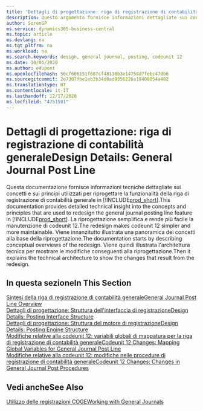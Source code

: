 ```yaml
---
title: 'Dettagli di progettazione: riga di registrazione di contabilità generale | Microsoft Docs'
description: Questo argomento fornisce informazioni dettagliate sui concetti e sui principi utilizzati per riprogettare la funzionalità della riga di registrazione di contabilità generale in Business Central.
author: SorenGP
ms.service: dynamics365-business-central
ms.topic: article
ms.devlang: na
ms.tgt_pltfrm: na
ms.workload: na
ms.search.keywords: design, general journal, posting, codeunit 12
ms.date: 10/01/2020
ms.author: edupont
ms.openlocfilehash: 56cf606151f687cf48138b3e14758d7febc47db6
ms.sourcegitcommit: 2e7307fbe1eb3b34d0ad9356226a19409054a402
ms.translationtype: HT
ms.contentlocale: it-IT
ms.lasthandoff: 12/17/2020
ms.locfileid: "4751581"
---
```

# <a name="design-details-general-journal-post-line"></a><span data-ttu-id="ad7df-103">Dettagli di progettazione: riga di registrazione di contabilità generale</span><span class="sxs-lookup"><span data-stu-id="ad7df-103">Design Details: General Journal Post Line</span></span>
<span data-ttu-id="ad7df-104">Questa documentazione fornisce informazioni tecniche dettagliate sui concetti e sui principi utilizzati per riprogettare la funzionalità della riga di registrazione di contabilità generale in [!INCLUDE[prod_short](includes/prod_short.md)].</span><span class="sxs-lookup"><span data-stu-id="ad7df-104">This documentation provides detailed technical insight into the concepts and principles that are used to redesign the general journal posting line feature in [!INCLUDE[prod_short](includes/prod_short.md)].</span></span> <span data-ttu-id="ad7df-105">La riprogettazione semplifica e rende più facile la manutenzione di codeunit 12.</span><span class="sxs-lookup"><span data-stu-id="ad7df-105">The redesign makes codeunit 12 simpler and more maintainable.</span></span> <span data-ttu-id="ad7df-106">Viene innanzitutto illustrata una panoramica dei concetti alla base della riprogettazione.</span><span class="sxs-lookup"><span data-stu-id="ad7df-106">The documentation starts by describing conceptual overviews of the redesign.</span></span> <span data-ttu-id="ad7df-107">Viene quindi illustrata l'architettura tecnica per mostrare le modifiche conseguenti alla riprogettazione.</span><span class="sxs-lookup"><span data-stu-id="ad7df-107">Then it explains the technical architecture to show the changes that result from the redesign.</span></span>  

## <a name="in-this-section"></a><span data-ttu-id="ad7df-108">In questa sezione</span><span class="sxs-lookup"><span data-stu-id="ad7df-108">In This Section</span></span>  
[<span data-ttu-id="ad7df-109">Sintesi della riga di registrazione di contabilità generale</span><span class="sxs-lookup"><span data-stu-id="ad7df-109">General Journal Post Line Overview</span></span>](design-details-general-journal-post-line-overview.md)  
[<span data-ttu-id="ad7df-110">Dettagli di progettazione: Struttura dell'interfaccia di registrazione</span><span class="sxs-lookup"><span data-stu-id="ad7df-110">Design Details: Posting Interface Structure</span></span>](design-details-posting-interface-structure.md)  
[<span data-ttu-id="ad7df-111">Dettagli di progettazione: Struttura del motore di registrazione</span><span class="sxs-lookup"><span data-stu-id="ad7df-111">Design Details: Posting Engine Structure</span></span>](design-details-posting-engine-structure.md)  
[<span data-ttu-id="ad7df-112">Modifiche relative alla codeunit 12: variabili globali di mappatura per la riga di registrazione di contabilità generale</span><span class="sxs-lookup"><span data-stu-id="ad7df-112">Codeunit 12 Changes: Mapping Global Variables for General Journal Post Line</span></span>](design-details-codeunit-12-changes-mapping-global-variables-for-general-journal-post-line.md)  
[<span data-ttu-id="ad7df-113">Modifiche relative alla codeunit 12: modifiche nelle procedure di registrazione di contabilità generale</span><span class="sxs-lookup"><span data-stu-id="ad7df-113">Codeunit 12 Changes: Changes in General Journal Post Procedures</span></span>](design-details-codeunit-12-changes-changes-in-general-journal-post-procedures.md)  

## <a name="see-also"></a><span data-ttu-id="ad7df-114">Vedi anche</span><span class="sxs-lookup"><span data-stu-id="ad7df-114">See Also</span></span>  
[<span data-ttu-id="ad7df-115">Utilizzo delle registrazioni COGE</span><span class="sxs-lookup"><span data-stu-id="ad7df-115">Working with General Journals</span></span>](ui-work-general-journals.md)
